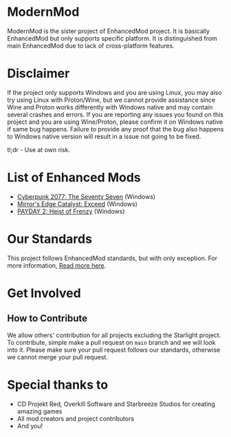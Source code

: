 # ModernMod
ModernMod is the sister project of EnhancedMod project. It is basically EnhancedMod but only supports specific platform. It is distinguished from main EnhancedMod due to lack of cross-platform features.

# Disclaimer
If the project only supports Windows and you are using Linux, you may also try using Linux with Proton/Wine, but we cannot provide assistance since Wine and Proton works differently with Windows native and may contain several crashes and errors. If you are reporting any issues you found on this project and you are using Wine/Proton, please confirm it on Windows native if same bug happens. Failure to provide any proof that the bug also happens to Windows native version will result in a issue not going to be fixed.

tl;dr - Use at own risk.

# List of Enhanced Mods
* [Cyberpunk 2077: The Seventy Seven](https://github.com/MysticMoonlight/ModernMod/blob/main/c77/README.md) (Windows)
* [Mirror's Edge Catalyst: Exceed](https://github.com/MysticMoonlight/ModernMod/blob/main/mec/README.md) (Windows)
* [PAYDAY 2: Heist of Frenzy](https://github.com/MysticMoonlight/ModernMod/blob/main/hof/README.md) (Windows)

# Our Standards
This project follows EnhancedMod standards, but with only exception. For more information, [Read more here](https://github.com/MysticMoonlight/EnhancedMod/blob/main/STANDARD.md).

# Get Involved
## How to Contribute
We allow others' contribution for all projects excluding the Starlight project. To contribute, simple make a pull request on `main` branch and we will look into it. Please make sure your pull request follows our standards, otherwise we cannot merge your pull request.

# Special thanks to
* CD Projekt Red, Overkill Software and Starbreeze Studios for creating amazing games
* All mod creators and project contributors
* And you!
